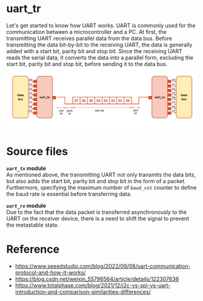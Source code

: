 # uart_tr
Let's get started to know how UART works. UART is commonly used for the communication between a microcontroller and a PC. At first, the transmitting UART receives parallel data from the data bus. Before transmitting the data bit-by-bit to the receiving UART, the data is generally added with a start bit, parity bit and stop bit. Since the receiving UART reads the serial data, it converts the data into a parallel form, excluding the start bit, parity bit and stop bit, before sending it to the data bus.
![GITHUB](https://github.com/wleen0/uart_tr/blob/main/imgs/uart_communicate.png?raw=true)
# Source files
**_`uart_tx`_ module**  
As mentioned above, the transmitting UART not only transmits the data bits, but also adds the start bit, parity bit and stop bit in the form of a packet. Furthermore, specifying the maximum number of `baud_cnt` counter to define the baud rate is essential before transferring data.

**_`uart_rx`_ module**  
Due to the fact that the data packet is transferred asynchronously to the UART on the receiver device, there is a need to shift the signal to prevent the metastable state.

# Reference
* https://www.seeedstudio.com/blog/2022/09/08/uart-communication-protocol-and-how-it-works/
* https://blog.csdn.net/weixin_55796564/article/details/122307636  
* https://www.totalphase.com/blog/2021/12/i2c-vs-spi-vs-uart-introduction-and-comparison-similarities-differences/
